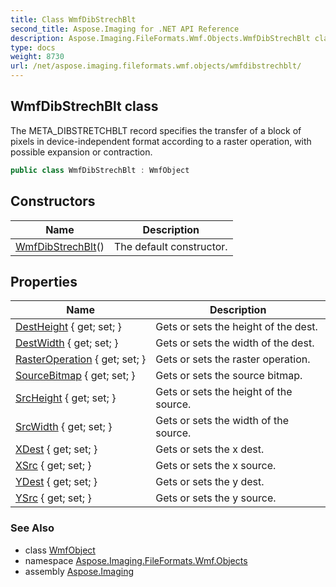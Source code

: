 ```yaml
---
title: Class WmfDibStrechBlt
second_title: Aspose.Imaging for .NET API Reference
description: Aspose.Imaging.FileFormats.Wmf.Objects.WmfDibStrechBlt class. The META_DIBSTRETCHBLT record specifies the transfer of a block of pixels in deviceindependent format according to a raster operation with possible expansion or contraction
type: docs
weight: 8730
url: /net/aspose.imaging.fileformats.wmf.objects/wmfdibstrechblt/
---
```

## WmfDibStrechBlt class

The META_DIBSTRETCHBLT record specifies the transfer of a block of pixels in device-independent format according to a raster operation, with possible expansion or contraction.

```csharp
public class WmfDibStrechBlt : WmfObject
```

## Constructors

| Name | Description |
| --- | --- |
| [WmfDibStrechBlt](wmfdibstrechblt/)() | The default constructor. |

## Properties

| Name | Description |
| --- | --- |
| [DestHeight](../../aspose.imaging.fileformats.wmf.objects/wmfdibstrechblt/destheight/) { get; set; } | Gets or sets the height of the dest. |
| [DestWidth](../../aspose.imaging.fileformats.wmf.objects/wmfdibstrechblt/destwidth/) { get; set; } | Gets or sets the width of the dest. |
| [RasterOperation](../../aspose.imaging.fileformats.wmf.objects/wmfdibstrechblt/rasteroperation/) { get; set; } | Gets or sets the raster operation. |
| [SourceBitmap](../../aspose.imaging.fileformats.wmf.objects/wmfdibstrechblt/sourcebitmap/) { get; set; } | Gets or sets the source bitmap. |
| [SrcHeight](../../aspose.imaging.fileformats.wmf.objects/wmfdibstrechblt/srcheight/) { get; set; } | Gets or sets the height of the source. |
| [SrcWidth](../../aspose.imaging.fileformats.wmf.objects/wmfdibstrechblt/srcwidth/) { get; set; } | Gets or sets the width of the source. |
| [XDest](../../aspose.imaging.fileformats.wmf.objects/wmfdibstrechblt/xdest/) { get; set; } | Gets or sets the x dest. |
| [XSrc](../../aspose.imaging.fileformats.wmf.objects/wmfdibstrechblt/xsrc/) { get; set; } | Gets or sets the x source. |
| [YDest](../../aspose.imaging.fileformats.wmf.objects/wmfdibstrechblt/ydest/) { get; set; } | Gets or sets the y dest. |
| [YSrc](../../aspose.imaging.fileformats.wmf.objects/wmfdibstrechblt/ysrc/) { get; set; } | Gets or sets the y source. |

### See Also

* class [WmfObject](../wmfobject/)
* namespace [Aspose.Imaging.FileFormats.Wmf.Objects](../../aspose.imaging.fileformats.wmf.objects/)
* assembly [Aspose.Imaging](../../)


